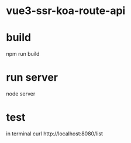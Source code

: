 # vue3-ssr-koa-route-api

# build
npm run build

# run server
node server

# test
in terminal 
  curl http://localhost:8080/list
